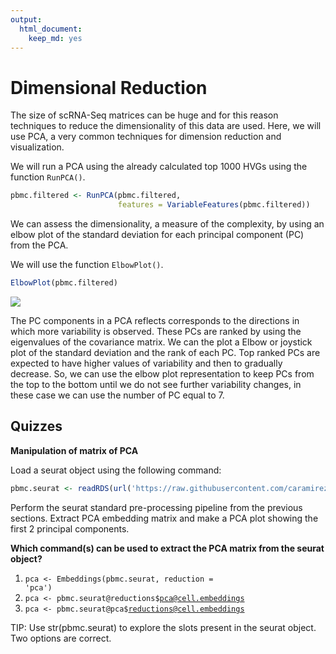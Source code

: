 ```yaml
---
output:
  html_document:
    keep_md: yes
---
```






# Dimensional Reduction



The size of scRNA-Seq matrices can be huge and for this reason techniques to reduce the dimensionality
of this data are used. Here, we will use PCA, a very common techniques for dimension
reduction and visualization.

We will run a PCA using the already calculated top 1000 HVGs using the function `RunPCA()`.


```r
pbmc.filtered <- RunPCA(pbmc.filtered, 
                        features = VariableFeatures(pbmc.filtered))
```

We can assess the dimensionality, a measure of the complexity, by using an
elbow plot of the standard deviation for each principal component (PC)
from the PCA.

We will use the function `ElbowPlot()`.



```r
ElbowPlot(pbmc.filtered)
```

<img src="04-Normalization_and_Dimensional_Reduction_files/figure-html/unnamed-chunk-2-1.png" style="display: block; margin: auto;" />

The PC components in a PCA reflects corresponds to the directions in which
more variability is observed. These PCs are ranked by using the eigenvalues
of the covariance matrix. We can the plot a Elbow or joystick plot of the 
standard deviation and the rank of each PC. Top ranked PCs are expected to 
have higher values of variability and then to gradually decrease. So, we
can use the elbow plot representation to keep PCs from the top to the bottom
until we do not see further variability changes, in these case we can use 
the number of PC equal to 7.


## Quizzes

<b>Manipulation of matrix of PCA</b>

Load a seurat object using the following command:


```r
pbmc.seurat <- readRDS(url('https://raw.githubusercontent.com/caramirezal/caramirezal.github.io/master/bookdown-minimal/data/pbmc_10X_250_cells.seu.rds'))
```

Perform the seurat standard pre-processing pipeline from the previous sections.
Extract PCA embedding matrix and make a PCA plot showing the first 2 principal components. 

<summary> <b>Which command(s) can be used to extract the PCA matrix from the seurat object?</b>
<br>

1. <code>pca <- Embeddings(pbmc.seurat, reduction = 'pca')</code>
2. <code>pca <- pbmc.seurat@reductions$pca@cell.embeddings</code>
3. <code>pca <- pbmc.seurat@pca$reductions@cell.embeddings</code>
</summary>

TIP: Use str(pbmc.seurat) to explore the slots present in the seurat object. Two options
are correct.





